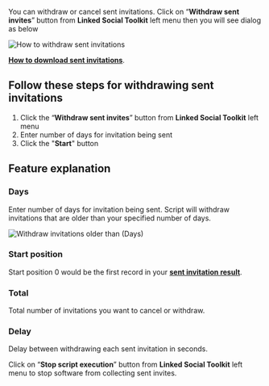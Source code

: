 You can withdraw or cancel sent invitations. Click on “**Withdraw sent invites**” button from  **Linked Social Toolkit** left menu then you will see dialog as below

![How to withdraw sent invitations](https://github.com/ZiaUrR3hman/LinkedSocialToolkit/raw/master/images/Hot-to-Withdraw-sent-invites.png)

[**How to download sent invitations**](https://github.com/ZiaUrR3hman/LinkedSocialToolkit/wiki/How-to-download-sent-invitations).

## Follow these steps for withdrawing sent invitations
1. Click the “**Withdraw sent invites**” button from  **Linked Social Toolkit** left menu
2. Enter number of days for invitation being sent
3. Click the "**Start**" button

## Feature explanation
### Days
Enter number of days for invitation being sent. Script will withdraw invitations that are older than your specified number of days.

![Withdraw invitations older than (Days)](https://github.com/ZiaUrR3hman/LinkedSocialToolkit/raw/master/images/Withdraw-invitations-older-than.png)

### Start position
Start position 0 would be the first record in your [**sent invitation result**](https://www.linkedin.com/mynetwork/invitation-manager/sent/).

### Total
Total number of invitations you want to cancel or withdraw.

### Delay
Delay between withdrawing each sent invitation in seconds.

Click on “**Stop script execution**” button from **Linked Social Toolkit** left menu to stop software from collecting sent invites.
